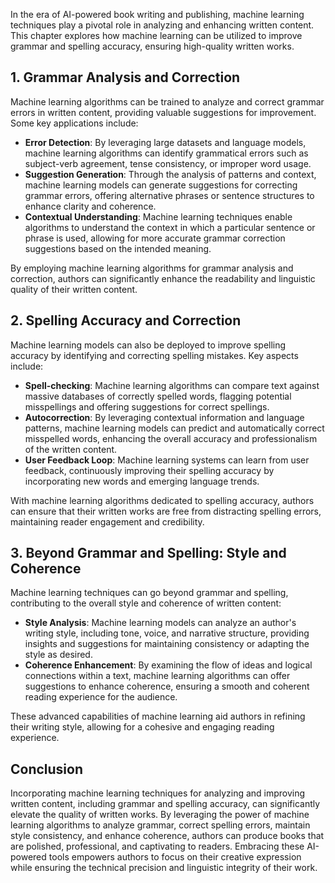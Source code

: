 
In the era of AI-powered book writing and publishing, machine learning techniques play a pivotal role in analyzing and enhancing written content. This chapter explores how machine learning can be utilized to improve grammar and spelling accuracy, ensuring high-quality written works.

**1. Grammar Analysis and Correction**
--------------------------------------

Machine learning algorithms can be trained to analyze and correct grammar errors in written content, providing valuable suggestions for improvement. Some key applications include:

* **Error Detection**: By leveraging large datasets and language models, machine learning algorithms can identify grammatical errors such as subject-verb agreement, tense consistency, or improper word usage.
* **Suggestion Generation**: Through the analysis of patterns and context, machine learning models can generate suggestions for correcting grammar errors, offering alternative phrases or sentence structures to enhance clarity and coherence.
* **Contextual Understanding**: Machine learning techniques enable algorithms to understand the context in which a particular sentence or phrase is used, allowing for more accurate grammar correction suggestions based on the intended meaning.

By employing machine learning algorithms for grammar analysis and correction, authors can significantly enhance the readability and linguistic quality of their written content.

**2. Spelling Accuracy and Correction**
---------------------------------------

Machine learning models can also be deployed to improve spelling accuracy by identifying and correcting spelling mistakes. Key aspects include:

* **Spell-checking**: Machine learning algorithms can compare text against massive databases of correctly spelled words, flagging potential misspellings and offering suggestions for correct spellings.
* **Autocorrection**: By leveraging contextual information and language patterns, machine learning models can predict and automatically correct misspelled words, enhancing the overall accuracy and professionalism of the written content.
* **User Feedback Loop**: Machine learning systems can learn from user feedback, continuously improving their spelling accuracy by incorporating new words and emerging language trends.

With machine learning algorithms dedicated to spelling accuracy, authors can ensure that their written works are free from distracting spelling errors, maintaining reader engagement and credibility.

**3. Beyond Grammar and Spelling: Style and Coherence**
-------------------------------------------------------

Machine learning techniques can go beyond grammar and spelling, contributing to the overall style and coherence of written content:

* **Style Analysis**: Machine learning models can analyze an author's writing style, including tone, voice, and narrative structure, providing insights and suggestions for maintaining consistency or adapting the style as desired.
* **Coherence Enhancement**: By examining the flow of ideas and logical connections within a text, machine learning algorithms can offer suggestions to enhance coherence, ensuring a smooth and coherent reading experience for the audience.

These advanced capabilities of machine learning aid authors in refining their writing style, allowing for a cohesive and engaging reading experience.

**Conclusion**
--------------

Incorporating machine learning techniques for analyzing and improving written content, including grammar and spelling accuracy, can significantly elevate the quality of written works. By leveraging the power of machine learning algorithms to analyze grammar, correct spelling errors, maintain style consistency, and enhance coherence, authors can produce books that are polished, professional, and captivating to readers. Embracing these AI-powered tools empowers authors to focus on their creative expression while ensuring the technical precision and linguistic integrity of their work.
